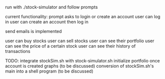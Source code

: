 run with ./stock-simulator and follow prompts

current functionality:
prompt asks to login or create an account
user can log in
user can create an account then log in

send emails is implemented

user can buy stocks
user can sell stocks
user can see their portfolio
user can see the price of a certain stock
user can see their history of transactions


TODO:
integrate stockSim.sh with stock-simulator.sh
initialize portfolio once account is created
graphs (to be discussed)
conversion of stockSim.sh's main into a shell program (to be discussed)
